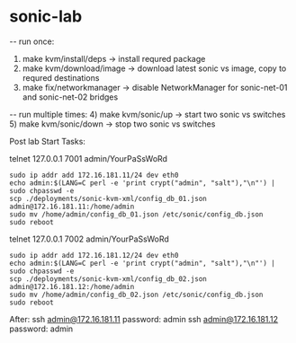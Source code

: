 # sonic-lab

-- run once:
1) make kvm/install/deps        -> install requred package
2) make kvm/download/image      -> download latest sonic vs image, copy to requred destinations
3) make fix/networkmanager      -> disable NetworkManager for sonic-net-01 and sonic-net-02 bridges

-- run multiple times:
4) make kvm/sonic/up            -> start two sonic vs switches
5) make kvm/sonic/down          -> stop two sonic vs switches

Post lab Start Tasks:

telnet 127.0.0.1 7001
    admin/YourPaSsWoRd

    sudo ip addr add 172.16.181.11/24 dev eth0
    echo admin:$(LANG=C perl -e 'print crypt("admin", "salt"),"\n"') | sudo chpasswd -e
    scp ./deployments/sonic-kvm-xml/config_db_01.json admin@172.16.181.11:/home/admin
    sudo mv /home/admin/config_db_01.json /etc/sonic/config_db.json
    sudo reboot

telnet 127.0.0.1 7002
    admin/YourPaSsWoRd

    sudo ip addr add 172.16.181.12/24 dev eth0
    echo admin:$(LANG=C perl -e 'print crypt("admin", "salt"),"\n"') | sudo chpasswd -e
    scp ./deployments/sonic-kvm-xml/config_db_02.json admin@172.16.181.12:/home/admin
    sudo mv /home/admin/config_db_02.json /etc/sonic/config_db.json
    sudo reboot

After:
 ssh admin@172.16.181.11    password: admin
 ssh admin@172.16.181.12    password: admin